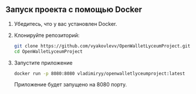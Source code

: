 ## Запуск проекта с помощью Docker

1. Убедитесь, что у вас установлен Docker.

2. Клонируйте репозиторий:

   ```bash
   git clone https://github.com/vyakovlevv/OpenWalletLyceumProject.git
   cd OpenWalletLyceumProject
   ```
   
3. Запустите приложение
	```bash
	docker run -p 8080:8080 vladimiryy/openwalletlyceumproject:latest
	```
	Приложение будет запущено на 8080 порту.
	